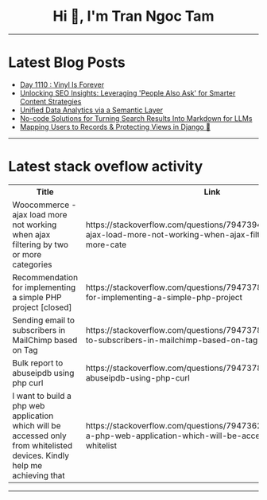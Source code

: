 <h1 align="center">Hi 👋, I'm Tran Ngoc Tam</h1>

---

# Latest Blog Posts 
<!-- BLOG-POST-LIST:START -->
- [Day 1110 : Vinyl Is Forever](https://dev.to/dwane/day-1110-vinyl-is-forever-446b)
- [Unlocking SEO Insights: Leveraging &#39;People Also Ask&#39; for Smarter Content Strategies](https://dev.to/nate_serpapi/unlocking-seo-insights-leveraging-people-also-ask-for-smarter-content-strategies-2ffo)
- [Unified Data Analytics via a Semantic Layer](https://dev.to/johnai/unified-data-analytics-via-a-semantic-layer-gam)
- [No-code Solutions for Turning Search Results Into Markdown for LLMs](https://dev.to/nate_serpapi/no-code-solutions-for-turning-search-results-into-markdown-for-llms-4pi5)
- [Mapping Users to Records &amp; Protecting Views in Django 🚀](https://dev.to/ebereplenty/mapping-users-to-records-protecting-views-in-django-3e5f)
<!-- BLOG-POST-LIST:END -->

---

# Latest stack oveflow activity
<table>
  <tr><th>Title</th><th>Link</th></tr>
  <!-- STACKOVERFLOW:START --><tr><td>Woocommerce - ajax load more not working when ajax filtering by two or more categories</td><td>https://stackoverflow.com/questions/79473944/woocommerce-ajax-load-more-not-working-when-ajax-filtering-by-two-or-more-cate</td></tr><tr><td>Recommendation for implementing a simple PHP project [closed]</td><td>https://stackoverflow.com/questions/79473789/recommendation-for-implementing-a-simple-php-project</td></tr><tr><td>Sending email to subscribers in MailChimp based on Tag</td><td>https://stackoverflow.com/questions/79473783/sending-email-to-subscribers-in-mailchimp-based-on-tag</td></tr><tr><td>Bulk report to abuseipdb using php curl</td><td>https://stackoverflow.com/questions/79473780/bulk-report-to-abuseipdb-using-php-curl</td></tr><tr><td>I want to build a php web application which will be accessed only from whitelisted devices. Kindly help me achieving that</td><td>https://stackoverflow.com/questions/79473627/i-want-to-build-a-php-web-application-which-will-be-accessed-only-from-whitelist</td></tr><!-- STACKOVERFLOW:END -->
</table>

---


